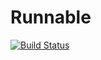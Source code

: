 # Runnable
[![Build Status](https://travis-ci.org/jbillay/runnable.svg?branch=master)](https://travis-ci.org/jbillay/runnable)
